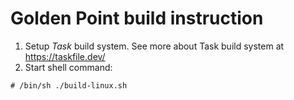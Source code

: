 # Golden Point build instruction

1. Setup *Task* build system. See more about Task build system at https://taskfile.dev/
2. Start shell command:

```
# /bin/sh ./build-linux.sh
```
